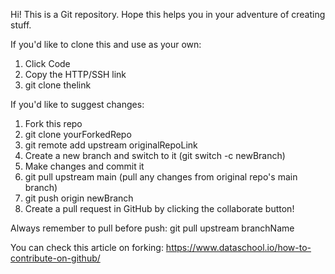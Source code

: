 Hi! This is a Git repository. Hope this helps you in your adventure of creating stuff.

If you'd like to clone this and use as your own:
  1. Click Code
  2. Copy the HTTP/SSH link
  3. git clone thelink

If you'd like to suggest changes:
  1. Fork this repo
  2. git clone yourForkedRepo
  3. git remote add upstream originalRepoLink
  4. Create a new branch and switch to it (git switch -c newBranch)
  5. Make changes and commit it
  6. git pull upstream main (pull any changes from original repo's main branch)
  7. git push origin newBranch
  8. Create a pull request in GitHub by clicking the collaborate button!
 
Always remember to pull before push:
  git pull upstream branchName

You can check this article on forking: https://www.dataschool.io/how-to-contribute-on-github/